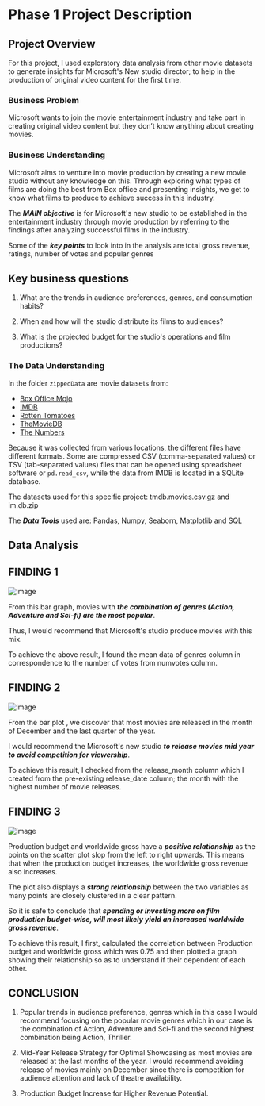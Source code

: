 # Phase 1 Project Description

## Project Overview

For this project, I used exploratory data analysis from other movie datasets to generate insights for Microsoft's New studio director; to help in the production of original video content for the first time. 

### Business Problem

Microsoft wants to join the movie entertainment industry and take part in creating original video content but they don’t know anything about creating movies.


### Business Understanding

Microsoft aims to venture into movie production by creating a new movie studio without any knowledge on this. Through exploring what types of films are doing the best from Box office and presenting insights, we get to know what films to produce to achieve success in this industry.

The ***MAIN objective*** is for Microsoft's new studio to be established in the entertainment industry through movie production by referring to the findings after analyzing successful films in the industry.

Some of the ***key points*** to look into in the analysis are total gross revenue, ratings, number of votes and popular genres

## Key business questions

1. What are the trends in audience preferences, genres, and consumption habits?

2. When and how will the studio distribute its films to audiences?

3. What is the projected budget for the studio's operations and film productions?

### The Data Understanding

In the folder `zippedData` are movie datasets from:

* [Box Office Mojo](https://www.boxofficemojo.com/)
* [IMDB](https://www.imdb.com/)
* [Rotten Tomatoes](https://www.rottentomatoes.com/)
* [TheMovieDB](https://www.themoviedb.org/)
* [The Numbers](https://www.the-numbers.com/)

Because it was collected from various locations, the different files have different formats. Some are compressed CSV (comma-separated values) or TSV (tab-separated values) files that can be opened using spreadsheet software or `pd.read_csv`, while the data from IMDB is located in a SQLite database.

The datasets used for this specific project: tmdb.movies.csv.gz and im.db.zip

The ***Data Tools*** used are: Pandas, Numpy, Seaborn, Matplotlib and SQL


## Data Analysis

## FINDING 1

![image](https://github.com/Kelsey-Maina/movie_data_analysis/assets/162282707/d7333c79-5bcd-41f5-9ce2-12b6c5f5b18c)

From this bar graph, movies with ***the combination of genres (Action, Adventure and Sci-fi) are the most popular***.

Thus, I would recommend that Microsoft's studio produce movies with this mix.

To achieve the above result, I found the mean data of genres column in correspondence to the number of votes from numvotes column.

## FINDING 2

![image](https://github.com/Kelsey-Maina/movie_data_analysis/assets/162282707/c522546e-8229-42ee-a774-0833ff21595a)

From the bar plot , we discover that most movies are released in the month of December and the last quarter of the year.

I would recommend the Microsoft's new studio ***to release movies mid year to avoid competition for viewership***.

To achieve this result, I checked from the release_month column which I created from the pre-existing release_date column; the month with the highest number of movie releases.

## FINDING 3

![image](https://github.com/Kelsey-Maina/movie_data_analysis/assets/162282707/f4534987-f5a8-457f-b8c1-0b913a67c393)

Production budget and worldwide gross have a ***positive relationship*** as the points on the scatter plot slop from the left to right upwards. This means that when the production budget increases, the worldwide gross revenue also increases.

The plot also displays a ***strong relationship*** between the two variables as many points are closely clustered in a clear pattern.

So it is safe to conclude that ***spending or investing more on film production budget-wise, will most likely yield an increased worldwide gross revenue***.

To achieve this result, I first, calculated the correlation between Production budget and worldwide gross which was 0.75 and then plotted a graph showing their relationship so as to understand if their dependent of each other.

## CONCLUSION

1. Popular trends in audience preference, genres which in this case I would recommend focusing on the popular movie genres which in our case is the combination of Action, Adventure and Sci-fi and the second highest combination being Action, Thriller.

2. Mid-Year Release Strategy for Optimal Showcasing as most movies are released at the last months of the year. I would recommend avoiding release of movies mainly on December since there is competition for audience attention and lack of theatre availability.
   
3. Production Budget Increase for Higher Revenue Potential.
   














